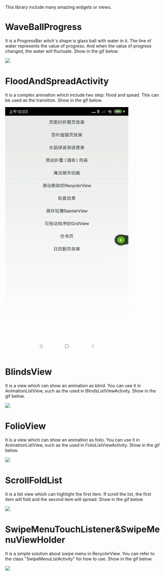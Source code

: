 This library include many amazing widgets or views. 

# WaveBallProgress
It is a ProgressBar witch\`s shape is glass ball with water in it. The line of water represents the value of progress. And when the value of progress changed, the water will fluctuate. Show in the gif below.

![](https://github.com/chzphoenix/FastWidget4Android_HCZ/blob/master/wave-ball-progress.gif)

# FloodAndSpreadActivity
It is a complex animation which include two step: flood and spead. This can be used as the transition. Show in the gif below.

![](https://github.com/chzphoenix/FastWidget4Android_HCZ/blob/master/flood-and-spread.gif)

# BlindsView
It is a view which can show an animation as blind. You can use it in AnimationListView, such as the used in BlindsListViewActivity. Show in the gif below.

![](https://github.com/chzphoenix/FastWidget4Android_HCZ/blob/master/blind.gif)

# FolioView
It is a view which can show an animation as folio. You can use it in AnimationListView, such as the used in FolioListViewActivity. Show in the gif below.

![](https://github.com/chzphoenix/FastWidget4Android_HCZ/blob/master/folio.gif)

# ScrollFoldList
It is a list view which can highlight the first item. If scroll the list, the first item will fold and the second item will spread. Show in the gif below.

![](https://github.com/chzphoenix/FastWidget4Android_HCZ/blob/master/scroll-fold-list-iloveimg-compressed.gif)

# SwipeMenuTouchListener&SwipeMenuViewHolder
It is a simple solution about swipe menu in RecyclerView. You can refer to the class "SwipeMenuListActivity" for how to use. Show in the gif below.

![](https://github.com/chzphoenix/FastWidget4Android_HCZ/blob/master/swipe_menu_recyclerview.gif)
